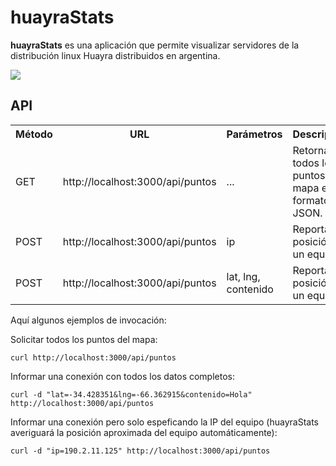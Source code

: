 huayraStats
============

**huayraStats** es una aplicación que permite visualizar servidores
de la distribución linux Huayra distribuidos en argentina.

![](https://raw.github.com/hugoruscitti/huayra-stats/master/images/preview.png)


API
---

<table>
	<tr>
		<th>Método</th>
		<th>URL</th>
		<th>Parámetros</th>
		<th>Descripción</th>
	</tr>
    <tr>
        <td>GET</td>
        <td>http://localhost:3000/api/puntos</td>
        <td>...</td>
        <td>Retorna todos los puntos del mapa en formato JSON.</td>
    </tr>
    <tr>
        <td>POST</td>
        <td>http://localhost:3000/api/puntos</td>
        <td>ip</td>
        <td>Reporta la posición de un equipo.</td>
    </tr>
    <tr>
        <td>POST</td>
        <td>http://localhost:3000/api/puntos</td>
        <td>lat, lng, contenido</td>
        <td>Reporta la posición de un equipo.</td>
    </tr>
</table>


Aquí algunos ejemplos de invocación:

Solicitar todos los puntos del mapa:

```
curl http://localhost:3000/api/puntos
```

Informar una conexión con todos los datos completos:


```
curl -d "lat=-34.428351&lng=-66.362915&contenido=Hola" http://localhost:3000/api/puntos
```

Informar una conexión pero solo espeficando la IP del equipo (huayraStats averiguará
la posición aproximada del equipo automáticamente):

```
curl -d "ip=190.2.11.125" http://localhost:3000/api/puntos
```